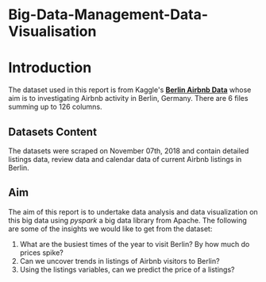 # Big-Data-Management-Data-Visualisation
# Introduction

The dataset used in this report is from Kaggle's [**Berlin Airbnb Data**](https://www.kaggle.com/brittabettendorf/berlin-airbnb-data) whose aim is to investigating Airbnb activity in Berlin, Germany. There are 6 files summing up to 126 columns.

## Datasets Content
The datasets were scraped on November 07th, 2018 and contain detailed listings data, review data and calendar data of current Airbnb listings in Berlin.

## Aim
The aim of this report is to undertake data analysis and data visualization on this big data using *pyspark* a big data library from Apache. The following are some of the insights we would like to get from the dataset:
1. What are the busiest times of the year to visit Berlin? By how much do prices spike?
2. Can we uncover trends in listings of Airbnb visitors to Berlin?
3. Using the listings variables, can we predict the price of a listings?
